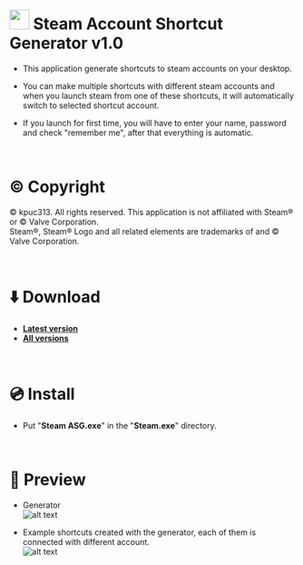 # <img src="https://raw.githubusercontent.com/kpuc313/Steam-Account-Shortcut-Generator/master/icon.ico" width="35px" height="35px"> Steam Account Shortcut Generator v1.0
* This application generate shortcuts to steam accounts on your desktop.

* You can make multiple shortcuts with different steam accounts and when you launch steam from one of these shortcuts, it will automatically switch to selected shortcut account.

* If you launch for first time, you will have to enter your name, password and check "remember me", after that everything is automatic.

<br />

# :copyright: Copyright
© kpuc313. All rights reserved. This application is not affiliated with Steam® or © Valve Corporation.<br />
Steam®, Steam® Logo and all related elements are trademarks of and © Valve Corporation.

<br />

# :arrow_down: Download
* <b>[Latest version](https://github.com/kpuc313/Steam-Account-Shortcut-Generator/releases/tag/v1.0 "Latest version")</b>
* <b>[All versions](https://github.com/kpuc313/Steam-Account-Shortcut-Generator/releases "All versions")</b>

<br />

# :cd: Install

* Put "<b>Steam ASG.exe</b>" in the "<b>Steam.exe</b>" directory.

<br />

# :milky_way: Preview
* Generator<br />
![alt text](https://raw.githubusercontent.com/kpuc313/Steam-Account-Shortcut-Generator/master/Preview/Preview%2001.png)

* Example shortcuts created with the generator, each of them is connected with different account.<br />
![alt text](https://raw.githubusercontent.com/kpuc313/Steam-Account-Shortcut-Generator/master/Preview/Preview%2002.png)
